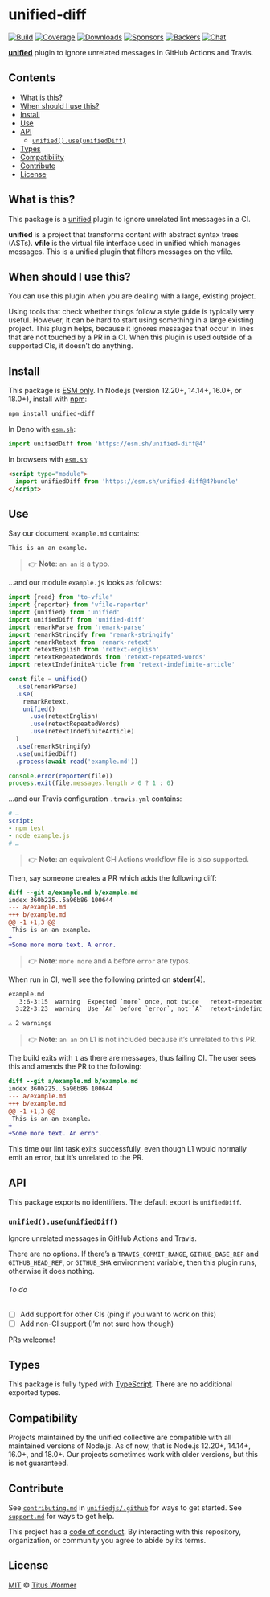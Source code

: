 # unified-diff

[![Build][build-badge]][build]
[![Coverage][coverage-badge]][coverage]
[![Downloads][downloads-badge]][downloads]
[![Sponsors][sponsors-badge]][collective]
[![Backers][backers-badge]][collective]
[![Chat][chat-badge]][chat]

**[unified][]** plugin to ignore unrelated messages in GitHub Actions and
Travis.

## Contents

*   [What is this?](#what-is-this)
*   [When should I use this?](#when-should-i-use-this)
*   [Install](#install)
*   [Use](#use)
*   [API](#api)
    *   [`unified().use(unifiedDiff)`](#unifieduseunifieddiff)
*   [Types](#types)
*   [Compatibility](#compatibility)
*   [Contribute](#contribute)
*   [License](#license)

## What is this?

This package is a [unified][] plugin to ignore unrelated lint messages in a CI.

**unified** is a project that transforms content with abstract syntax trees
(ASTs).
**vfile** is the virtual file interface used in unified which manages messages.
This is a unified plugin that filters messages on the vfile.

## When should I use this?

You can use this plugin when you are dealing with a large, existing project.

Using tools that check whether things follow a style guide is typically very
useful.
However, it can be hard to start using something in a large existing project.
This plugin helps, because it ignores messages that occur in lines that are not
touched by a PR in a CI.
When this plugin is used outside of a supported CIs, it doesn’t do anything.

## Install

This package is [ESM only][esm].
In Node.js (version 12.20+, 14.14+, 16.0+, or 18.0+), install with [npm][]:

```sh
npm install unified-diff
```

In Deno with [`esm.sh`][esmsh]:

```js
import unifiedDiff from 'https://esm.sh/unified-diff@4'
```

In browsers with [`esm.sh`][esmsh]:

```html
<script type="module">
  import unifiedDiff from 'https://esm.sh/unified-diff@4?bundle'
</script>
```

## Use

Say our document `example.md` contains:

```markdown
This is an an example.
```

> 👉 **Note**: `an an` is a typo.

…and our module `example.js` looks as follows:

```js
import {read} from 'to-vfile'
import {reporter} from 'vfile-reporter'
import {unified} from 'unified'
import unifiedDiff from 'unified-diff'
import remarkParse from 'remark-parse'
import remarkStringify from 'remark-stringify'
import remarkRetext from 'remark-retext'
import retextEnglish from 'retext-english'
import retextRepeatedWords from 'retext-repeated-words'
import retextIndefiniteArticle from 'retext-indefinite-article'

const file = unified()
  .use(remarkParse)
  .use(
    remarkRetext,
    unified()
      .use(retextEnglish)
      .use(retextRepeatedWords)
      .use(retextIndefiniteArticle)
  )
  .use(remarkStringify)
  .use(unifiedDiff)
  .process(await read('example.md'))

console.error(reporter(file))
process.exit(file.messages.length > 0 ? 1 : 0)
```

…and our Travis configuration `.travis.yml` contains:

```yml
# …
script:
- npm test
- node example.js
# …
```

> 👉 **Note**: an equivalent GH Actions workflow file is also supported.

Then, say someone creates a PR which adds the following diff:

```diff
diff --git a/example.md b/example.md
index 360b225..5a96b86 100644
--- a/example.md
+++ b/example.md
@@ -1 +1,3 @@
 This is an an example.
+
+Some more more text. A error.
```

> 👉 **Note**: `more more` and `A` before `error` are typos.

When run in CI, we’ll see the following printed on **stderr**(4).

```txt
example.md
   3:6-3:15  warning  Expected `more` once, not twice   retext-repeated-words      retext-repeated-words
  3:22-3:23  warning  Use `An` before `error`, not `A`  retext-indefinite-article  retext-indefinite-article

⚠ 2 warnings
```

> 👉 **Note**: `an an` on L1 is not included because it’s unrelated to this PR.

The build exits with `1` as there are messages, thus failing CI.
The user sees this and amends the PR to the following:

```diff
diff --git a/example.md b/example.md
index 360b225..5a96b86 100644
--- a/example.md
+++ b/example.md
@@ -1 +1,3 @@
 This is an an example.
+
+Some more text. An error.
```

This time our lint task exits successfully, even though L1 would normally emit
an error, but it’s unrelated to the PR.

## API

This package exports no identifiers.
The default export is `unifiedDiff`.

### `unified().use(unifiedDiff)`

Ignore unrelated messages in GitHub Actions and Travis.

There are no options.
If there’s a `TRAVIS_COMMIT_RANGE`, `GITHUB_BASE_REF` and `GITHUB_HEAD_REF`, or
`GITHUB_SHA` environment variable, then this plugin runs, otherwise it does
nothing.

###### To do

*   [ ] Add support for other CIs (ping if you want to work on this)
*   [ ] Add non-CI support (I’m not sure how though)

PRs welcome!

## Types

This package is fully typed with [TypeScript][].
There are no additional exported types.

## Compatibility

Projects maintained by the unified collective are compatible with all maintained
versions of Node.js.
As of now, that is Node.js 12.20+, 14.14+, 16.0+, and 18.0+.
Our projects sometimes work with older versions, but this is not guaranteed.

## Contribute

See [`contributing.md`][contributing] in [`unifiedjs/.github`][health] for ways
to get started.
See [`support.md`][support] for ways to get help.

This project has a [code of conduct][coc].
By interacting with this repository, organization, or community you agree to
abide by its terms.

## License

[MIT][license] © [Titus Wormer][author]

<!-- Definitions -->

[build-badge]: https://github.com/unifiedjs/unified-diff/workflows/main/badge.svg

[build]: https://github.com/unifiedjs/unified-diff/actions

[coverage-badge]: https://img.shields.io/codecov/c/github/unifiedjs/unified-diff.svg

[coverage]: https://codecov.io/github/unifiedjs/unified-diff

[downloads-badge]: https://img.shields.io/npm/dm/unified-diff.svg

[downloads]: https://www.npmjs.com/package/unified-diff

[sponsors-badge]: https://opencollective.com/unified/sponsors/badge.svg

[backers-badge]: https://opencollective.com/unified/backers/badge.svg

[collective]: https://opencollective.com/unified

[chat-badge]: https://img.shields.io/badge/chat-discussions-success.svg

[chat]: https://github.com/unifiedjs/unified/discussions

[npm]: https://docs.npmjs.com/cli/install

[esm]: https://gist.github.com/sindresorhus/a39789f98801d908bbc7ff3ecc99d99c

[esmsh]: https://esm.sh

[typescript]: https://www.typescriptlang.org

[health]: https://github.com/unifiedjs/.github

[contributing]: https://github.com/unifiedjs/.github/blob/main/contributing.md

[support]: https://github.com/unifiedjs/.github/blob/main/support.md

[coc]: https://github.com/unifiedjs/.github/blob/main/code-of-conduct.md

[license]: license

[author]: https://wooorm.com

[unified]: https://github.com/unifiedjs/unified
